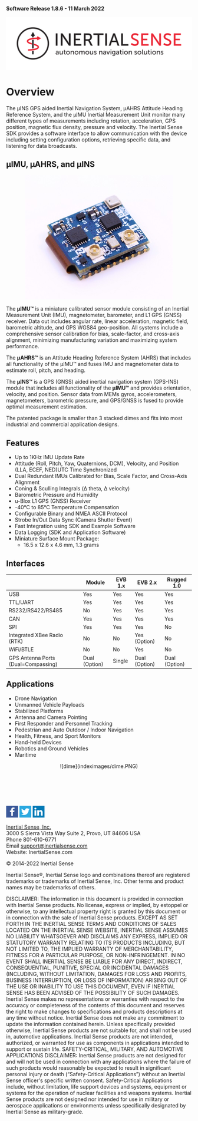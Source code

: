 **Software Release 1.8.6 - 11 March 2022**

<center>

<a href="https://inertialsense.com/">![Logo](user-manual/images/IS_LOGO_BLACK_F02.svg)</a>

</center>

# Overview

The µINS GPS aided Inertial Navigation System, µAHRS Attitude Heading Reference System, and the µIMU Inertial Measurement Unit monitor many different types of measurements including rotation, acceleration, GPS position, magnetic flux density, pressure and velocity. The Inertial Sense SDK provides a software interface to allow communication with the device including setting configuration options, retrieving specific data, and listening for data broadcasts.

## μIMU, μAHRS, and μINS
<center>

![](user-manual/images/uins-3-400w.jpg)

</center>

The **μIMU™** is a miniature calibrated sensor module consisting of an Inertial Measurement Unit (IMU), magnetometer, barometer, and L1 GPS (GNSS) receiver. Data out includes angular rate, linear acceleration, magnetic field, barometric altitude, and GPS WGS84 geo-position. All systems include a comprehensive sensor calibration for bias, scale-factor, and cross-axis alignment, minimizing manufacturing variation and maximizing system performance.

The **μAHRS™** is an Attitude Heading Reference System (AHRS) that includes all functionality of the μIMU™ and fuses IMU and magnetometer data to estimate roll, pitch, and heading.

The **μINS™** is a GPS (GNSS) aided inertial navigation system (GPS-INS) module that includes all functionality of the **μIMU™** and provides orientation, velocity, and position. Sensor data from MEMs gyros, accelerometers, magnetometers, barometric pressure, and GPS/GNSS is fused to provide optimal measurement estimation.

The patented package is smaller than 3 stacked dimes and fits into most industrial and commercial
application designs.

## Features
* Up to 1KHz IMU Update Rate
* Attitude (Roll, Pitch, Yaw, Quaternions, DCM), Velocity, and Position (LLA, ECEF, NED)UTC Time Synchronized
* Dual Redundant IMUs Calibrated for Bias, Scale Factor, and Cross-Axis Alignment
* Coning & Sculling Integrals (Δ theta, Δ velocity)
* Barometric Pressure and Humidity
* u-Blox L1 GPS (GNSS) Receiver
* -40°C to 85°C Temperature Compensation
* Configurable Binary and NMEA ASCII Protocol
* Strobe In/Out Data Sync (Camera Shutter Event)
* Fast Integration using SDK and Example Software
* Data Logging (SDK and Application Software)
* Miniature Surface Mount Package:
  * 16.5 x 12.6 x 4.6 mm, 1.3 grams

## Interfaces

|                                     | Module        | EVB 1.x | EVB 2.x       | Rugged 1.0    |
| ----------------------------------- | ------------- | ------- | ------------- | ------------- |
| USB                                 | Yes           | Yes     | Yes           | Yes           |
| TTL/UART                            | Yes           | Yes     | Yes           | Yes           |
| RS232/RS422/RS485                   | No            | Yes     | Yes           | Yes           |
| CAN                                 | Yes           | Yes     | Yes           | Yes           |
| SPI                                 | Yes           | Yes     | Yes           | No            |
| Integrated XBee Radio (RTK)         | No            | No      | Yes (Option)  | No            |
| WiFi/BTLE                           | No            | No      | Yes           | No            |
| GPS Antenna Ports (Dual=Compassing) | Dual (Option) | Single  | Dual (Option) | Dual (Option) |

## Applications

* Drone Navigation
* Unmanned Vehicle Payloads
* Stabilized Platforms
* Antenna and Camera Pointing
* First Responder and Personnel Tracking
* Pedestrian and Auto Outdoor / Indoor Navigation
* Health, Fitness, and Sport Monitors
* Hand-held Devices
* Robotics and Ground Vehicles
* Maritime

<center>![dime](indeximages/dime.PNG)</center>
<br>
<br>
<br>
<br>
<br>

<a href="https://www.facebook.com/inertialsense">![facebook](indeximages/facebook.png)</a>
<a href="https://twitter.com/inertialsense">![twitter](indeximages/twitter.png)</a>
<a href="https://www.linkedin.com/company/inertial-sense">![linkedin](indeximages/linkedin.png)</a>

<a href="https://inertialsense.com/">Inertial Sense, Inc.</a>
<br>3000 S Sierra Vista Way Suite 2, Provo, UT 84606 USA<br>
Phone 801-610-6771<br>
Email support@inertialsense.com<br>
Website: InertialSense.com<br>

© 2014-2022 Inertial Sense

Inertial Sense®, Inertial Sense logo and combinations thereof are registered trademarks or trademarks of Inertial Sense, Inc. Other terms and product names may be trademarks of others.

DISCLAIMER: The information in this document is provided in connection with Inertial Sense products. No license, express or implied, by estoppel or otherwise, to any intellectual property right is granted by this document or in connection with the sale of Inertial Sense products. EXCEPT AS SET FORTH IN THE INERTIAL SENSE TERMS AND CONDITIONS OF SALES LOCATED ON THE INERTIAL SENSE WEBSITE, INERTIAL SENSE ASSUMES NO LIABILITY WHATSOEVER AND DISCLAIMS ANY EXPRESS, IMPLIED OR STATUTORY WARRANTY RELATING TO ITS PRODUCTS INCLUDING, BUT NOT LIMITED TO, THE IMPLIED WARRANTY OF MERCHANTABILITY, FITNESS FOR A PARTICULAR PURPOSE, OR NON-INFRINGEMENT. IN NO EVENT SHALL INERTIAL SENSE BE LIABLE FOR ANY DIRECT, INDIRECT, CONSEQUENTIAL, PUNITIVE, SPECIAL OR INCIDENTAL DAMAGES (INCLUDING, WITHOUT LIMITATION, DAMAGES FOR LOSS AND PROFITS, BUSINESS INTERRUPTION, OR LOSS OF INFORMATION) ARISING OUT OF THE USE OR INABILITY TO USE THIS DOCUMENT, EVEN IF INERTIAL SENSE HAS BEEN ADVISED OF THE POSSIBILITY OF SUCH DAMAGES. Inertial Sense makes no representations or warranties with respect to the accuracy or completeness of the contents of this document and reserves the right to make changes to specifications and products descriptions at any time without notice. Inertial Sense does not make any commitment to update the information contained herein. Unless specifically provided otherwise, Inertial Sense products are not suitable for, and shall not be used in, automotive applications. Inertial Sense products are not intended, authorized, or warranted for use as components in applications intended to support or sustain life. SAFETY-CRITICAL, MILITARY, AND AUTOMOTIVE APPLICATIONS DISCLAIMER: Inertial Sense products are not designed for and will not be used in connection with any applications where the failure of such products would reasonably be expected to result in significant personal injury or death (“Safety-Critical Applications”) without an Inertial Sense officer's specific written consent. Safety-Critical Applications include, without limitation, life support devices and systems, equipment or systems for the operation of nuclear facilities and weapons systems. Inertial Sense products are not designed nor intended for use in military or aerospace applications or environments unless specifically designated by Inertial Sense as military-grade.

